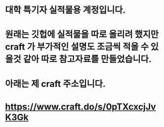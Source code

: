 # 대학 특기자 실적물용 계정입니다.
# 원래는 깃헙에 실적물을 따로 올리려 했지만 craft 가 부가적인 설명도 조금씩 적을 수 있을것 같아 따로 참고자료를 만들었습니다.
# 아래는 제 craft 주소입니다.
# https://www.craft.do/s/0pTXcxcjJvK3Gk

<!--
**ytgw2050/ytgw2050** is a ✨ _special_ ✨ repository because its `README.md` (this file) appears on your GitHub profile.

Here are some ideas to get you started:

- 🔭 I’m currently working on ...
- 🌱 I’m currently learning ...
- 👯 I’m looking to collaborate on ...
- 🤔 I’m looking for help with ...
- 💬 Ask me about ...
- 📫 How to reach me: ...
- 😄 Pronouns: ...
- ⚡ Fun fact: ...
-->
